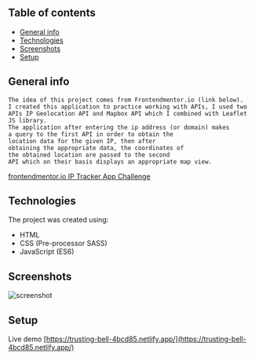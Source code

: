 ## Table of contents

- [General info](#general-info)
- [Technologies](#technologies)
- [Screenshots](#screenshots)
- [Setup](#setup)

## General info

```
The idea of this project comes from Frontendmentor.io (link below). 
I created this application to practice working with APIs, I used two 
APIs IP Geolocation API and Mapbox API which I combined with Leaflet JS library. 
The application after entering the ip address (or domain) makes 
a query to the first API in order to obtain the 
location data for the given IP, then after 
obtaining the appropriate data, the coordinates of 
the obtained location are passed to the second 
API which on their basis displays an appropriate map view.
```
[frontendmentor.io IP Tracker App Challenge](https://www.frontendmentor.io/challenges/ip-address-tracker-I8-0yYAH0)

## Technologies

The project was created using:

- HTML
- CSS (Pre-processor SASS)
- JavaScript (ES6)

## Screenshots

![screenshot](https://user-images.githubusercontent.com/67519122/134807465-931cf6ba-3c7a-4519-bdcf-7a515fdd384d.png)

## Setup

Live demo [https://trusting-bell-4bcd85.netlify.app/](https://trusting-bell-4bcd85.netlify.app/)
